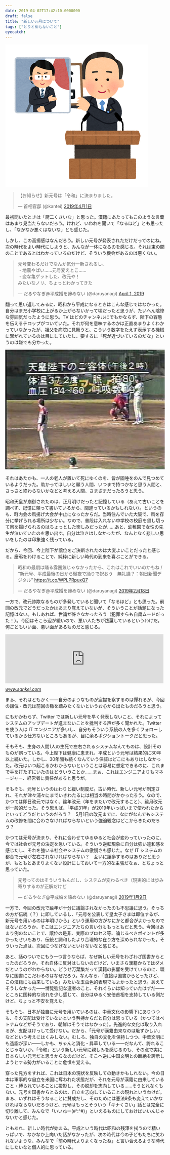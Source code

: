 ```yaml
---
date: 2019-04-02T17:42:10.0000000
draft: false
title: "新しい元号について"
tags: ["とりとめもないこと"]
eyecatch: 
---
```

<p><span itemscope itemtype="http://schema.org/Photograph"><img src="20190402163226.png" alt="f:id:daruyanagi:20190402163226p:plain" title="f:id:daruyanagi:20190402163226p:plain" class="hatena-fotolife" itemprop="image"></span></p><p><blockquote class="twitter-tweet" data-lang="ja"><p lang="ja" dir="ltr">【お知らせ】新元号は「令和」に決まりました。</p>&mdash; 首相官邸 (@kantei) <a href="https://twitter.com/kantei/status/1112545576472571904?ref_src=twsrc%5Etfw">2019年4月1日</a></blockquote><script async src="https://platform.twitter.com/widgets.js" charset="utf-8"></script></p><p>最初聞いたときは「厨二くさいな」と思った。漢籍にあたってもこのような言葉はあまり見当たらないだろう。けれど、いわれを聞いて「なるほど」とも思ったし、「なかなか悪くはないな」とも感じた。</p><p>しかし、この高揚感はなんだろう。新しい元号が発表されただけだってのにね。次の時代をよい時代にしようと、みんなが一体になるのを感じる。それは束の間のことであるとはわかっているのだけど、そういう機会があるのは悪くない。</p><p><blockquote class="twitter-tweet"><p lang="ja" dir="ltr">元号変わるだけでなんか気分一新されるし、<br>・地震やばい……元号変えとこ……<br>・変な亀ゲットした、改元や！<br>みたいなノリ、ちょっとわかってきた</p>&mdash; だるやなぎ@平成婚を諦めない (@daruyanagi) <a href="https://twitter.com/daruyanagi/status/1112672197087100928?ref_src=twsrc%5Etfw">April 1, 2019</a></blockquote> <script async src="https://platform.twitter.com/widgets.js" charset="utf-8"></script></p><p>翻って思い返してみるに、昭和から平成になるときはこんな感じではなかった。自分はまだ小学校に上がるか上がらないかって頃だったと思うが、たいへん陰惨な雰囲気だったように思う。TV はどのチャンネルにでもかならず、陛下の容態を伝えるテロップがついていた。それが何を意味するのかは正直あまりよくわかっていなかったが、祖父を病院に見舞うと、こういう数字をたえず表示する機械に繋がれているのは目にしていたし、要するに「死が近づいているのだな」というのは嫌でも分かった。</p><p><span itemscope itemtype="http://schema.org/Photograph"><img src="20190402163732.png" alt="f:id:daruyanagi:20190402163732p:plain" title="f:id:daruyanagi:20190402163732p:plain" class="hatena-fotolife" itemprop="image"></span></p><p>それはあたかも、一人の老人が置いて死にゆくのを、皆が固唾をのんで見つめているようだった。助かってほしいと願う人間、いつまで持つかなと思う人間と、さっさと終わらないかなどと考える人間、さまざまだったろうと思う。</p><p>昭和天皇が崩御されたのは、正月明けだったと記憶している（あえて古いことを調べず、記憶に頼って書いているから、間違っているかもしれない）。というのも、町内会の凧揚げ大会が中止になったからだ。当時住んでいた大阪で、凧を存分に挙げられる場所は少ない。なので、普段は入れない中学校の校庭を貸し切って凧を揚げられるのはちょっとした楽しみだったが……あと、幼稚園で女性の先生が泣いていたのを思い出す。自分は泣きはしなかったが、なんとなく悲しい思いをしたのは印象強く残っている。</p><p>だから、今回、今上陛下が譲位をご決断されたのは大変よいことだったと感じる。慶弔をわけることで、純粋に新しい時代の到来を喜ぶことができる。</p><p><blockquote class="twitter-tweet" data-lang="ja"><p lang="ja" dir="ltr">昭和の最期は踊る雰囲気じゃなかったから、これはこれでいいのかもね / “新元号、平成最後の日から徹夜で踊りで祝おう　無礼講？：朝日新聞デジタル” <a href="https://t.co/WPLPRpuxQ7">https://t.co/WPLPRpuxQ7</a></p>&mdash; だるやなぎ@平成婚を諦めない (@daruyanagi) <a href="https://twitter.com/daruyanagi/status/1097528580890750976?ref_src=twsrc%5Etfw">2019年2月18日</a></blockquote><script async src="https://platform.twitter.com/widgets.js" charset="utf-8"></script></p><p>一方で、改元詐欺なるものが多発していると聞いて「なるほど」とも思った。前回の改元でどうだったかはあまり覚えていないが、そういうことが話題になった記憶はない。もしあれば、世論が許さなかったろう（犯罪すらも自粛ムードだった！）。今回はそこら辺が緩いので、悪い人たちが跋扈しているというわけだ。何ごともいい面、悪い面があるものだと感じる。</p><p><iframe src="https://hatenablog-parts.com/embed?url=https%3A%2F%2Fwww.sankei.com%2Fwest%2Fnews%2F190402%2Fwst1904020011-n1.html" title="改元詐欺にご用心　「新元号でキャッシュカード変わる」高齢者被害" class="embed-card embed-webcard" scrolling="no" frameborder="0" style="display: block; width: 100%; height: 155px; max-width: 500px; margin: 10px 0px;"></iframe><cite class="hatena-citation"><a href="https://www.sankei.com/west/news/190402/wst1904020011-n1.html">www.sankei.com</a></cite></p><p>まぁ、それはともかく――自分のようなものが宸襟を察するのは憚れるが、今回の譲位・改元は前回の轍を踏みたくないというお心から出たものだろうと思う。</p><p>にもかかわらず、Twitter では新しい元号を早く発表しないこと、それによってシステムのアップデートが進まないことを批判する声が多く聞かれた。Twitter を使う人は IT エンジニアが多いし、自分もそういう系統の人を多くフォローしているから仕方ないところもあるが、目に余るポジショントークだと思った。</p><p>そもそも、生身の人間1人の生死で左右されるシステムなんてものは、設計そのものが誤っている。今上陛下は健康に恵まれ、平成という元号は結果的に30年以上続いた。しかし、30年間も続くなんていう保証はどこにもありはしなかった。改元はいつ起こるかわからないということは容易に想定できるのに、これまで手を打たずにいたのはどういうことか……まぁ、これはエンジニアよりもマネージャー、経営者に責任があると思うが。</p><p>そもそも、元号というのはわりと緩い制度だ。古い時代、新しい元号が制定され、それが津々浦々にまでいきわたるには相当の時間がかかったろう。なので、かつては即日改元ではなく、踰年改元（年をまたいで改元すること）、踰月改元が一般的だった。そう思えば、「平成31年」が2019年いっぱいまで使われたからといってどうだというのだろう？　5月1日の改元までに、なにがなんでもシステムの改修を間に合わさなければならないという強迫観念はどこからきたのだろう？</p><p>かつては元号が決まり、それに合わせてゆるゆると社会が変わっていったのに、今では社会が元号の決定を急いている。そういう逆転現象に自分は強い違和感を感じたし、それを強いる社会やシステムの傲慢さも感じた。なぜ IT システムの都合で元号が左右されなければならない？　互いに譲歩するのはありだと思うが、もともとあまりよくない設計にしておいて一方的な主張だなぁ、とちょっと思っていた。</p><p><blockquote class="twitter-tweet" data-lang="ja"><p lang="ja" dir="ltr">元号ってのはそういうもんだし、システムが変わるべき（現実的には歩み寄りするのが正解だけど</p>&mdash; だるやなぎ@平成婚を諦めない (@daruyanagi) <a href="https://twitter.com/daruyanagi/status/1082943710587830272?ref_src=twsrc%5Etfw">2019年1月9日</a></blockquote><script async src="https://platform.twitter.com/widgets.js" charset="utf-8"></script></p><p>一方で、今回の改元で踰年が十分に議論されなかったのも不思議に思う。そっちの方が伝統（？）に即しているし、「元号を公表して皇太子さまは即位するが、新元号を用いるのは年明けから」という運用の方がなにかと都合がよかったのではないだろうか。そこはエンジニアたちの言い分ももっともだと思う。今回はあまり例のないことで、譲位の是非、実際のプロセス等、論じるべきポイントが多かったせいもあり、伝統と調和したより合理的な在り方を深められなかった。そういった点は、次回につなげないといけないなと感じる。</p><p>あと、話のついでにもう一つ言うならば、なぜ新しい元号をわざわざ国書からとったのだろうか。それ自体に反対はしないのだけど、いまさら漢籍からではダメだというのがわからない。どうせ万葉集だって漢籍の影響を受けているのに、頑なに国書にこだわるのはなぜだろう。なんなら、「直接は国書からとったけど、この漢籍にも由来している」みたいな玉虫色的表現でもよかったと思う。あえてそうしなかった――博覧強記な選者のこと、それぐらいは知っていたはずだ――ところに国粋的な流れを少し感じて、自分はゆるく安倍首相を支持している側だけど、ちょっと不安を覚えた。</p><p>そもそも、日本が独自に元号を用いているのは、中華文化の影響下にありつつも、その支配は受けていないという矜持からだと自分は思っている（かつてはベトナムなどがそうであり、朝鮮はそうではなかった）。先進的な文化は取り入れるが、支配はけっして受けない。だから、「元号が漢籍由来なのは恥ずかしい」などという考えにはくみしない。むしろ、独自の文化を保持しつつ、中華文明にも造詣が深い――しかも、ちゃんと消化・昇華している――だなんて、誇れることじゃないか。「令和」という新しい元号に親しみを感じるのも、その点で実に日本らしい元号だと思うからなのだけど、そこへ逆に中国文明との断絶を誇示しようとする勢力がいることに危惧を覚える。</p><p>穿った見方をすれば、これは日本の現状を反映しての動きかもしれない。今の日本は軍事的な自立を米国に奪われた状態だが、それを元号が漢籍に由来していること・縛られていることに投影し、その脱却を志向している……そうとれなくもない。元号を国書からとるのは、自立を志向していることの現れというわけだ。まぁ、いずれはそうなることに賛成だし、そのためには憲法9条も変えていかなければならないだろうけど、元号はもっとそういう「キナくさい」話とは完全に切り離して、みんなで「いいねー(#^.^#)」といえるものにしておけばいいんじゃないかと感じた。</p><p>ともあれ、新しい時代が始まる。平成という時代は昭和の残滓を拭うので精いっぱいで、なかなか上向いた話がなかったが、次の時代は今の子どもたちに笑われないような、みんなで「前の時代よりよくなったね」と言い合えるような時代にしたいなと個人的に思っている。</p>
